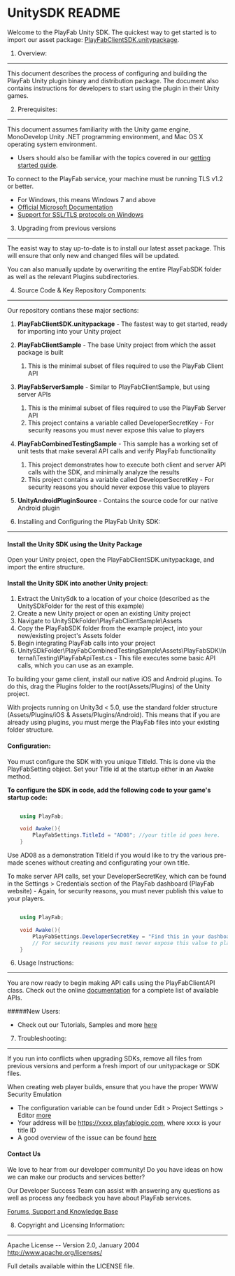 UnitySDK README
========
Welcome to the PlayFab Unity SDK. The quickest way to get started is to import our asset package: [PlayFabClientSDK.unitypackage](https://github.com/PlayFab/UnitySDK/raw/master/PlayFabClientSDK.unitypackage).

1. Overview:
----
This document describes the process of configuring and building the PlayFab Unity plugin binary and distribution package. The document also contains instructions for developers to start using the plugin in their Unity games.

2. Prerequisites:
----
This document assumes familiarity with the Unity game engine, MonoDevelop Unity .NET programming environment, and Mac OS X operating system environment.

* Users should also be familiar with the topics covered in our [getting started guide](https://playfab.com/docs/getting-started-with-playfab/).

To connect to the PlayFab service, your machine must be running TLS v1.2 or better.
* For Windows, this means Windows 7 and above
* [Official Microsoft Documentation](https://msdn.microsoft.com/en-us/library/windows/desktop/aa380516%28v=vs.85%29.aspx)
* [Support for SSL/TLS protocols on Windows](http://blogs.msdn.com/b/kaushal/archive/2011/10/02/support-for-ssl-tls-protocols-on-windows.aspx)

3. Upgrading from previous versions
---
The easist way to stay up-to-date is to install our latest asset package. This will ensure that only new and changed files will be updated. 

You can also manually update by overwriting the entire PlayFabSDK folder as well as the relevant Plugins subdirectories. 

4. Source Code & Key Repository Components:
----
Our repository contians these major sections:

1. **PlayFabClientSDK.unitypackage** - The fastest way to get started, ready for importing into your Unity project
2. **PlayFabClientSample** - The base Unity project from which the asset package is built
	1. This is the minimal subset of files required to use the PlayFab Client API
3. **PlayFabServerSample** - Similar to PlayFabClientSample, but using server APIs
	1. This is the minimal subset of files required to use the PlayFab Server API
	2. This project contains a variable called DeveloperSecretKey - For security reasons you must never expose this value to players
4. **PlayFabCombinedTestingSample** - This sample has a working set of unit tests that make several API calls and verify PlayFab functionality
	1. This project demonstrates how to execute both client and server API calls with the SDK, and minimally analyze the results
	2. This project contains a variable called DeveloperSecretKey - For security reasons you should never expose this value to players
5. **UnityAndroidPluginSource** - Contains the source code for our native Android plugin

5. Installing and Configuring the PlayFab Unity SDK:
----
#### Install the Unity SDK using the Unity Package 
Open your Unity project, open the PlayFabClientSDK.unitypackage, and import the entire structure. 

#### Install the Unity SDK into another Unity project:
 1. Extract the UnitySdk to a location of your choice (described as the UnitySDkFolder for the rest of this example)
 2. Create a new Unity project or open an existing Unity project
 3. Navigate to  UnitySDkFolder\PlayFabClientSample\Assets
 4. Copy the PlayFabSDK folder from the example project, into your new/existing project's Assets folder
 5. Begin integrating PlayFab calls into your project
   1. UnitySDkFolder\PlayFabCombinedTestingSample\Assets\PlayFabSDK\Internal\Testing\PlayFabApiTest.cs - This file executes some basic API calls, which you can use as an example.

To building your game client, install our native iOS and Android plugins. To do this, drag the Plugins folder to the root(Assets/Plugins) of the Unity project.

With projects running on Unity3d < 5.0, use the standard folder structure (Assets/Plugins/iOS & Assets/Plugins/Android). This means that if you are already using plugins, you must merge the PlayFab files into your existing folder structure. 

#### Configuration:
You must configure the SDK with you unique TitleId.  This is done via the PlayFabSetting object.  Set your Title id at the startup either in an Awake method.

**To configure the SDK in code, add the following code to your game's startup code:**

```C#

	using PlayFab;

	void Awake(){
		PlayFabSettings.TitleId = "AD08"; //your title id goes here.
	} 

```

Use AD08 as a demonstration TitleId if you would like to try the various pre-made scenes without creating and configurating your own title.


To make server API calls, set your DeveloperSecretKey, which can be found in the Settings > Credentials section of the PlayFab dashboard (PlayFab website) - Again, for security reasons, you must never publish this value to your players.


```C#

	using PlayFab;

	void Awake(){
		PlayFabSettings.DeveloperSecretKey = "Find this in your dashboard/settings https://developer.playfab.com/title/properties/{your title Id}"; //your Developer Secret goes here.
		// For security reasons you must never expose this value to players
	} 

```

6. Usage Instructions:
----
You are now ready to begin making API calls using the PlayFabClientAPI class. Check out the online [documentation](https://playfab.com/docs#/menu/1383/1383) for a complete list of available APIs.

#####New Users:
* Check out our Tutorials, Samples and more [here](https://playfab.com/docs/overview/)


7. Troubleshooting:
----
If you run into conflicts when upgrading SDKs, remove all files from previous versions and perform a fresh import of our unitypackage or SDK files. 

When creating web player builds, ensure that you have the proper WWW Security Emulation
  * The configuration variable can be found under Edit > Project Settings > Editor [more](http://docs.unity3d.com/Manual/class-EditorManager.html)
  * Your address will be https://xxxx.playfablogic.com, where xxxx is your title ID
  * A good overview of the issue can be found [here](http://answers.unity3d.com/questions/133806/why-is-unity-trying-to-get-a-crossdmain-policy-eve.html)


#### Contact Us
We love to hear from our developer community! 
Do you have ideas on how we can make our products and services better? 

Our Developer Success Team can assist with answering any questions as well as process any feedback you have about PlayFab services.

[Forums, Support and Knowledge Base](https://community.playfab.com/hc/en-us)

8. Copyright and Licensing Information:
----
  Apache License -- 
  Version 2.0, January 2004
  http://www.apache.org/licenses/

  Full details available within the LICENSE file.
